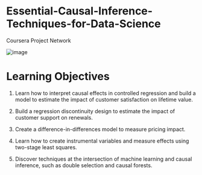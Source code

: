 # Essential-Causal-Inference-Techniques-for-Data-Science
Coursera Project Network

![image](https://github.com/user-attachments/assets/0b9771ab-a042-4644-9145-c4104cfdeaf5)


# Learning Objectives

1. Learn how to interpret causal effects in controlled regression and build a model to estimate the impact of customer satisfaction on lifetime value.

2. Build a regression discontinuity design to estimate the impact of customer support on renewals.

3. Create a difference-in-differences model to measure pricing impact.

4. Learn how to create instrumental variables and measure effects using two-stage least squares.

5. Discover techniques at the intersection of machine learning and causal inference, such as double selection and causal forests.

